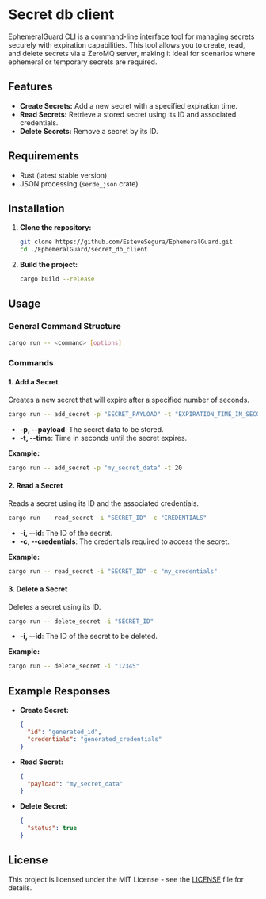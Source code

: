 # Secret db client

EphemeralGuard CLI is a command-line interface tool for managing secrets securely with expiration capabilities. This tool allows you to create, read, and delete secrets via a ZeroMQ server, making it ideal for scenarios where ephemeral or temporary secrets are required.

## Features

- **Create Secrets:** Add a new secret with a specified expiration time.
- **Read Secrets:** Retrieve a stored secret using its ID and associated credentials.
- **Delete Secrets:** Remove a secret by its ID.

## Requirements

- Rust (latest stable version)
- JSON processing (`serde_json` crate)

## Installation

1. **Clone the repository:**

   ```bash
   git clone https://github.com/EsteveSegura/EphemeralGuard.git
   cd ./EphemeralGuard/secret_db_client
   ```

2. **Build the project:**

   ```bash
   cargo build --release
   ```

## Usage

### General Command Structure

```bash
cargo run -- <command> [options]
```

### Commands

#### 1. Add a Secret

Creates a new secret that will expire after a specified number of seconds.

```bash
cargo run -- add_secret -p "SECRET_PAYLOAD" -t "EXPIRATION_TIME_IN_SECONDS"
```

- **-p, --payload**: The secret data to be stored.
- **-t, --time**: Time in seconds until the secret expires.

**Example:**

```bash
cargo run -- add_secret -p "my_secret_data" -t 20
```

#### 2. Read a Secret

Reads a secret using its ID and the associated credentials.

```bash
cargo run -- read_secret -i "SECRET_ID" -c "CREDENTIALS"
```

- **-i, --id**: The ID of the secret.
- **-c, --credentials**: The credentials required to access the secret.

**Example:**

```bash
cargo run -- read_secret -i "SECRET_ID" -c "my_credentials"
```

#### 3. Delete a Secret

Deletes a secret using its ID.

```bash
cargo run -- delete_secret -i "SECRET_ID"
```

- **-i, --id**: The ID of the secret to be deleted.

**Example:**

```bash
cargo run -- delete_secret -i "12345"
```

## Example Responses

- **Create Secret:**

  ```json
  {
    "id": "generated_id",
    "credentials": "generated_credentials"
  }
  ```

- **Read Secret:**

  ```json
  {
    "payload": "my_secret_data"
  }
  ```

- **Delete Secret:**

  ```json
  {
    "status": true
  }
  ```

## License

This project is licensed under the MIT License - see the [LICENSE](LICENSE) file for details.
